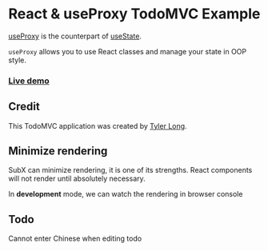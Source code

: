 # React & useProxy TodoMVC Example

[useProxy](https://github.com/tylerlong/use-proxy) is the counterpart of [useState](https://reactjs.org/docs/hooks-intro.html).

`useProxy` allows you to use React classes and manage your state in OOP style.


### [Live demo](https://chuntaoliu.com/use-proxy-demo-todomvc/)


## Credit

This TodoMVC application was created by [Tyler Long](https://github.com/tylerlong).


## Minimize rendering

SubX can minimize rendering, it is one of its strengths. React components will not render until absolutely necessary.

In **development** mode, we can watch the rendering in browser console


## Todo

Cannot enter Chinese when editing todo
